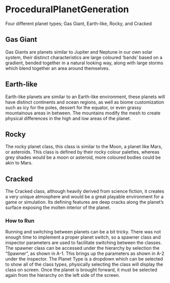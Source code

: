 # ProceduralPlanetGeneration
 Four different planet types; Gas Giant, Earth-like, Rocky, and Cracked
 
 ## Gas Giant
 Gas Giants are planets similar to Jupiter and Neptune in our own solar system, their distinct characteristics are large coloured ‘bands’ based on a gradient, bended together in a natural looking way, along with large storms which blend together an area around themselves.
 
 ## Earth-like
 Earth-like planets are similar to an Earth-like environment, these planets will have distinct continents and ocean regions, as well as biome customization such as icy for the poles, dessert for the equator, or even grassy mountainous areas in between. The mountains modify the mesh to create physical differences in the high and low areas of the planet.
 
 ## Rocky
 The rocky planet class, this class is similar to the Moon, a planet like Mars, or asteroids. This class is defined by their rocky colour palettes, whereas grey shades would be a moon or asteroid, more coloured bodies could be akin to Mars. 
 
 ## Cracked
 The Cracked class, although heavily derived from science fiction, it creates a very unique atmosphere and would be a great playable environment for a game or simulation. Its defining features are deep cracks along the planet’s surface exposing the molten interior of the planet.

 ### How to Run
 Running and switching between planets can be a bit tricky. There was not enough time to implement a proper planet switch, so a spawner class and inspector parameters are used to facilitate switching between the classes. The spawner class can be accessed under the hierarchy by selection the “Spawner”, as shown in A-1. This brings up the parameters as shown in A-2 under the inspector. The Planet Type is a dropdown which can be selected to show all of the class types, physically selecting the class will display the class on screen. Once the planet is brought forward, it must be selected again from the hierarchy on the left side of the screen.
